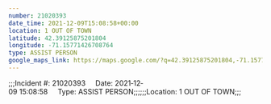```yaml
---
number: 21020393
date_time: 2021-12-09T15:08:58+00:00
location: 1 OUT OF TOWN
latitude: 42.39125875201804
longitude: -71.15771426708764
type: ASSIST PERSON
google_maps_link: https://maps.google.com/?q=42.39125875201804,-71.15771426708764
---
```


;;;Incident #: 21020393     Date: 2021‐12‐09 15:08:58     Type: ASSIST PERSON;;;;;;Location: 1 OUT OF TOWN;;;
